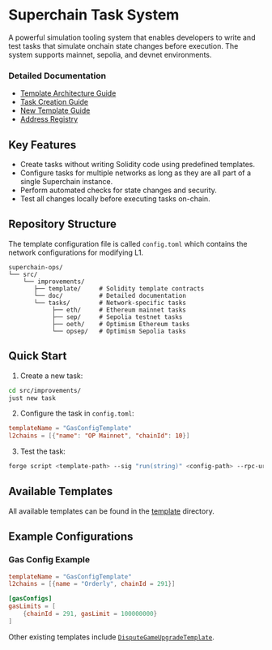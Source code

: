 # Superchain Task System

A powerful simulation tooling system that enables developers to write and test tasks that simulate onchain state changes before execution. The system supports mainnet, sepolia, and devnet environments.

### Detailed Documentation
- [Template Architecture Guide](./doc/TEMPLATE_ARCHITECTURE.md)
- [Task Creation Guide](./doc/TASK_CREATION_GUIDE.md)
- [New Template Guide](./doc/NEW_TEMPLATE_GUIDE.md)
- [Address Registry](./doc/ADDRESS_REGISTRY.md)

## Key Features

- Create tasks without writing Solidity code using predefined templates.
- Configure tasks for multiple networks as long as they are all part of a single Superchain instance.
- Perform automated checks for state changes and security.
- Test all changes locally before executing tasks on-chain.

## Repository Structure
The template configuration file is called `config.toml` which contains the network configurations for modifying L1.

```
superchain-ops/
└── src/
    └── improvements/
       ├── template/     # Solidity template contracts
       └── doc/          # Detailed documentation
       └── tasks/        # Network-specific tasks
            ├── eth/     # Ethereum mainnet tasks
            ├── sep/     # Sepolia testnet tasks
            ├── oeth/    # Optimism Ethereum tasks
            └── opsep/   # Optimism Sepolia tasks
```

## Quick Start

1. Create a new task:
```bash
cd src/improvements/
just new task
```

2. Configure the task in `config.toml`:
```toml
templateName = "GasConfigTemplate"
l2chains = [{"name": "OP Mainnet", "chainId": 10}]
```

3. Test the task:
```bash
forge script <template-path> --sig "run(string)" <config-path> --rpc-url devnet -vvv
```

## Available Templates

All available templates can be found in the [template](./template/) directory. 

## Example Configurations

### Gas Config Example
```toml
templateName = "GasConfigTemplate"
l2chains = [{name = "Orderly", chainId = 291}]

[gasConfigs]
gasLimits = [
    {chainId = 291, gasLimit = 100000000}
]
```

Other existing templates include [`DisputeGameUpgradeTemplate`](./template/DisputeGameUpgradeTemplate.sol).